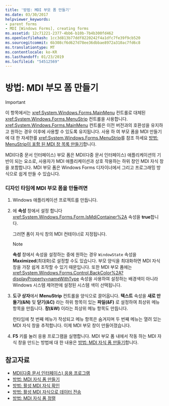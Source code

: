 ```yaml
---
title: '방법: MDI 부모 폼 만들기'
ms.date: 03/30/2017
helpviewer_keywords:
- parent forms
- MDI [Windows Forms], creating forms
ms.assetid: 12c71221-2377-4bb6-b10b-7b4b300fd462
ms.openlocfilehash: 1cc3d813b77ddf8220242f4a1dfc7fe39f9cb520
ms.sourcegitcommit: 6b308cf6d627d78ee36dbbae8972a310ac7fd6c8
ms.translationtype: MT
ms.contentlocale: ko-KR
ms.lasthandoff: 01/23/2019
ms.locfileid: "54512569"
---
```

# <a name="how-to-create-mdi-parent-forms"></a>방법: MDI 부모 폼 만들기
> [!IMPORTANT]
>  이 항목에서는 <xref:System.Windows.Forms.MainMenu> 컨트롤로 대체된 <xref:System.Windows.Forms.MenuStrip> 컨트롤을 사용합니다. <xref:System.Windows.Forms.MainMenu> 컨트롤은 이전 버전과의 호환성을 유지하고 원하는 경우 이후에 사용할 수 있도록 유지됩니다.  사용 하 여 부모 폼을 MDI 만들기에 대 한 자세한를 <xref:System.Windows.Forms.MenuStrip>를 참조 하세요 [방법: MenuStrip이 포함 된 MDI 창 목록 만들기](../../../../docs/framework/winforms/controls/how-to-create-an-mdi-window-list-with-menustrip-windows-forms.md)합니다.  
  
 MDI(다중 문서 인터페이스) 부모 폼은 MDI(다중 문서 인터페이스) 애플리케이션의 기반이 되는 요소로, 사용자가 MDI 애플리케이션과 상호 작용하는 하위 창인 MDI 자식 창을 포함합니다. MDI 부모 폼은 Windows Forms 디자이너에서 그리고 프로그래밍 방식으로 쉽게 만들 수 있습니다.  
  
### <a name="to-create-an-mdi-parent-form-at-design-time"></a>디자인 타임에 MDI 부모 폼을 만들려면  
  
1.  Windows 애플리케이션 프로젝트를 만듭니다.  
  
2.  에 **속성** 창에서 설정 합니다 <xref:System.Windows.Forms.Form.IsMdiContainer%2A> 속성을 **true**합니다.  
  
     그러면 폼이 자식 창의 MDI 컨테이너로 지정됩니다.  
  
    > [!NOTE]
    >  **속성** 창에서 속성을 설정하는 중에 원하는 경우 `WindowState` 속성을 **Maximized**(최대화)로 설정할 수도 있습니다. 부모 양식을 최대화하면 MDI 자식 창을 가장 쉽게 조작할 수 있기 때문입니다. 또한 MDI 부모 폼에는 <xref:System.Windows.Forms.Control.BackColor%2A?displayProperty=nameWithType> 속성을 사용하여 설정하는 배경색이 아니라 Windows 시스템 제어판에 설정된 시스템 색이 선택됩니다.  
  
3.  **도구 상자**에서 **MenuStrip** 컨트롤을 양식으로 끌어옵니다. **텍스트** 속성을 **새로 만들기(&N)** 및 **닫기(&C)** 라는 하위 항목이 있는 **파일(&F)** 로 설정하여 최상위 메뉴 항목을 만듭니다. **창(&W)** 이라는 최상위 메뉴 항목도 만듭니다.  
  
     런타임에 첫 번째 메뉴가 작성되고 메뉴 항목은 숨겨지며 두 번째 메뉴는 열려 있는 MDI 자식 창을 추적합니다. 이제 MDI 부모 창이 만들어졌습니다.  
  
4.  **F5** 키를 눌러 응용 프로그램을 실행합니다. MDI 부모 폼 내에서 작동 하는 MDI 자식 창을 만드는 방법에 대 한 내용은 [방법: MDI 자식 폼 만들기](../../../../docs/framework/winforms/advanced/how-to-create-mdi-child-forms.md)합니다.  
  
## <a name="see-also"></a>참고자료
- [MDI(다중 문서 인터페이스) 응용 프로그램](../../../../docs/framework/winforms/advanced/multiple-document-interface-mdi-applications.md)
- [방법: MDI 자식 폼 만들기](../../../../docs/framework/winforms/advanced/how-to-create-mdi-child-forms.md)
- [방법: 활성 MDI 자식 확인](../../../../docs/framework/winforms/advanced/how-to-determine-the-active-mdi-child.md)
- [방법: 활성 MDI 자식으로 데이터 전송](../../../../docs/framework/winforms/advanced/how-to-send-data-to-the-active-mdi-child.md)
- [방법: MDI 자식 폼 정렬](../../../../docs/framework/winforms/advanced/how-to-arrange-mdi-child-forms.md)
